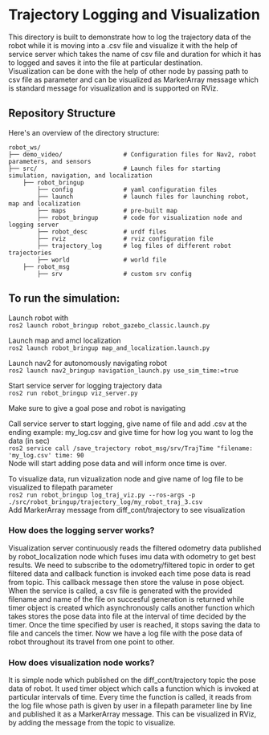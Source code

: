 # Trajectory Logging and Visualization 
This directory is built to demonstrate how to log the trajectory data of the robot while it is moving into a .csv file and visualize it with the help of service server which takes the name of csv file and duration for which it has to logged and saves it into the file at particular destination.  
Visualization can be done with the help of other node by passing path to csv file as parameter and can be visualized as MarkerArray message which is standard message for visualization and is supported on RViz.  

## Repository Structure
Here's an overview of the directory structure:
```
robot_ws/
├── demo_video/                 # Configuration files for Nav2, robot parameters, and sensors
├── src/                        # Launch files for starting simulation, navigation, and localization
    ├── robot_bringup
        ├── config              # yaml configuration files 
        ├── launch              # launch files for launching robot, map and localization
        ├── maps                # pre-built map
        ├── robot_bringup       # code for visualization node and logging server
        ├── robot_desc          # urdf files
        ├── rviz                # rviz configuration file
        ├── trajectory_log      # log files of different robot trajectories
        ├── world               # world file
    ├── robot_msg
        ├── srv                 # custom srv config

```

## To run the simulation:
Launch robot with  
```ros2 launch robot_bringup robot_gazebo_classic.launch.py``` 


Launch map and amcl localization  
```ros2 launch robot_bringup map_and_localization.launch.py```  


Launch nav2 for autonomously navigating robot  
```ros2 launch nav2_bringup navigation_launch.py use_sim_time:=true```  


Start service server for logging trajectory data  
```ros2 run robot_bringup viz_server.py```  


Make sure to give a goal pose and robot is navigating  



Call service server to start logging, give name of file and add .csv at the ending example: my_log.csv and give time for how log you want to log the data (in sec)  
```ros2 service call /save_trajectory robot_msg/srv/TrajTime "filename: 'my_log.csv' time: 90```  
Node will start adding pose data and will inform once time is over.



To visualize data, run vizualization node and give name of log file to be visualized to filepath parameter  
```ros2 run robot_bringup log_traj_viz.py --ros-args -p ./src/robot_bringup/trajectory_log/my_robot_traj_3.csv ```  
Add MarkerArray message from diff_cont/trajectory to see visualization  



### How does the logging server works?
Visualization server continuously reads the filtered odometry data published by robot_localization node which fuses imu data with odometry to get best results. We need to subscribe to the odometry/filtered topic in order to get filtered data and callback function is invoked each time pose data is read from topic. This callback message then store the valuse in pose object. 
When the service is called, a csv file is generated with the provided filename and name of the file on succesful generation is returned while timer object is created which asynchronously calls another function which takes stores the pose data into file at the interval of time decided by the timer. Once the time specified by user is reached, it stops saving the data to file and cancels the timer. Now we have a log file with the pose data of robot throughout its travel from one point to other.

### How does visualization node works?
It is simple node which published on the diff_cont/trajectory topic the pose data of robot. It used timer object which calls a function which is invoked at particular intervals of time. Every time the function is called, it reads from the log file whose path is given by user in a filepath parameter line by line and published it as a MarkerArray message. This can be visualized in RViz, by adding the message from the topic to visualize. 
